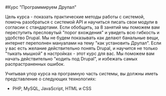 #Курс "Программируем Друпал"

Цель курса - показать практические методы работы с системой, помочь разобраться с системой API и научиться писать свои модули в согласии с стандартами.
Если обобщить, за 8 занятий мы поможем вам переступить пресловутый "порог вхождения" и увидеть всю гибкость и удобство Drupal.
Мы не будем показывать как делают банальные вещи, интернет переполнен мануалами на тему "как установить Друпал".
Если у вас есть желание действительно понять Drupal, и научится не только "тыкать мышкой" в настройках - этот курс для вас.
Мы поможем вам начать действительно "кодить под Drupal", и избежать самых распрастраненных ошибок.

Учитывая упор курса на програмную часть системы, вы должны иметь представление о следующих технологиях:
 - PHP, MySQL, JavaScript, HTML и CSS

